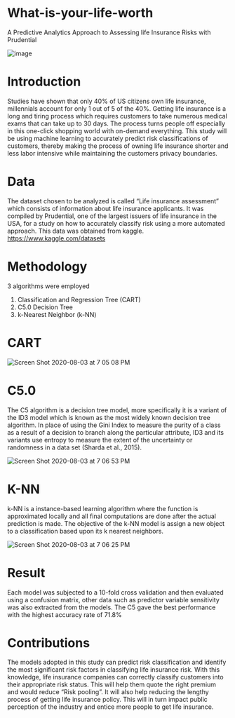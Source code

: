 # What-is-your-life-worth
A Predictive Analytics Approach to Assessing life Insurance Risks with Prudential

![image](https://user-images.githubusercontent.com/47016027/89235170-af9b1b80-d5bb-11ea-9f12-950961b10fbd.png)
# Introduction 
Studies have shown that only 40% of US citizens own life insurance, millennials account for only 1 out of 5 of the 40%. Getting life insurance is a long and tiring process which requires customers to take numerous medical exams that can take up to 30 days. The process turns people off especially in this one-click shopping world with on-demand everything. This study will be using machine learning to accurately predict risk classifications of customers, thereby making the process of owning life insurance shorter and less labor intensive while maintaining the customers privacy boundaries.
# Data
The dataset chosen to be analyzed is called “Life insurance assessment” which consists of information about life insurance applicants. It was compiled by Prudential, one of the largest issuers of life insurance in the USA, for a study on how to accurately classify risk using a more automated approach. This data was obtained from kaggle. https://www.kaggle.com/datasets
# Methodology 
3 algorithms were employed
  1. Classification and Regression Tree (CART)
  2. C5.0 Decision Tree
  3. k-Nearest Neighbor (k-NN)
# CART
![Screen Shot 2020-08-03 at 7 05 08 PM](https://user-images.githubusercontent.com/47016027/89235911-3270a600-d5bd-11ea-974f-30048dd69e0c.png)
# C5.0 
The C5 algorithm is a decision tree model, more specifically it is a variant of the ID3 model which is known as the most widely known decision tree algorithm. In place of using the Gini Index to measure the purity of a class as a result of a decision to branch along the particular attribute, ID3 and its variants use entropy to measure the extent of the uncertainty or randomness in a data set (Sharda et al., 2015).  

![Screen Shot 2020-08-03 at 7 06 53 PM](https://user-images.githubusercontent.com/47016027/89236299-289b7280-d5be-11ea-9a57-1b1e9eec39f3.png)
# K-NN
k-NN is a instance-based learning algorithm where the function is approximated locally and all final computations are done after the actual prediction is made. The objective of the k-NN model is assign a new object to a classification based upon its k nearest neighbors.

![Screen Shot 2020-08-03 at 7 06 25 PM](https://user-images.githubusercontent.com/47016027/89236324-3cdf6f80-d5be-11ea-8cf5-8de8671a1ebe.png)
# Result
Each model was subjected to a 10-fold cross validation and then evaluated using a confusion matrix, other data such as predictor variable sensitivity was also extracted from the models. The C5 gave the best performance with the highest accuracy rate of 71.8%
# Contributions 
The models adopted in this study can predict risk classification and identify the most significant risk factors in classifying life insurance risk. With this knowledge, life insurance companies can correctly classify customers into their appropriate risk status. This will help them quote the right premium and would reduce “Risk pooling”. It will also help reducing the lengthy process of getting life insurance policy. This will in turn impact public perception of the industry and entice more people to get life insurance.
